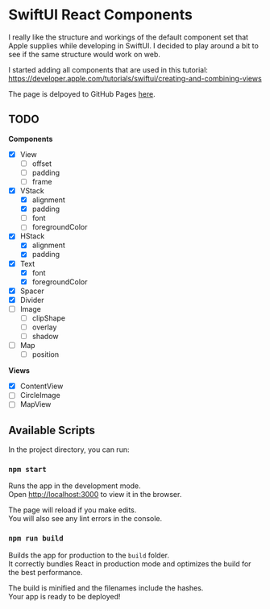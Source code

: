 # SwiftUI React Components

I really like the structure and workings of the default component set that Apple supplies while developing in SwiftUI. I decided to play around a bit to see if the same structure would work on web.

I started adding all components that are used in this tutorial: https://developer.apple.com/tutorials/swiftui/creating-and-combining-views

The page is delpoyed to GitHub Pages [here](https://ngnijland.github.io/swiftui-react-components/).

## TODO

**Components**

- [x] View
  - [ ] offset
  - [ ] padding
  - [ ] frame
- [x] VStack
  - [x] alignment
  - [x] padding
  - [ ] font
  - [ ] foregroundColor
- [x] HStack
  - [x] alignment
  - [x] padding
- [x] Text
  - [x] font
  - [x] foregroundColor
- [x] Spacer
- [x] Divider
- [ ] Image
  - [ ] clipShape
  - [ ] overlay
  - [ ] shadow
- [ ] Map
  - [ ] position

**Views**

- [x] ContentView
- [ ] CircleImage
- [ ] MapView

## Available Scripts

In the project directory, you can run:

### `npm start`

Runs the app in the development mode.\
Open [http://localhost:3000](http://localhost:3000) to view it in the browser.

The page will reload if you make edits.\
You will also see any lint errors in the console.

### `npm run build`

Builds the app for production to the `build` folder.\
It correctly bundles React in production mode and optimizes the build for the best performance.

The build is minified and the filenames include the hashes.\
Your app is ready to be deployed!
